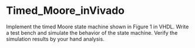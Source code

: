 # Timed_Moore_inVivado
Implement the timed Moore state machine shown in Figure 1 in VHDL. Write a test bench and simulate the behavior of the state machine. Verify the simulation results by your hand analysis.
